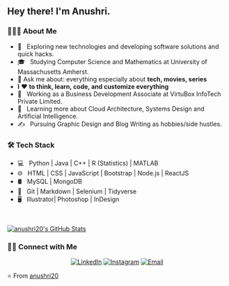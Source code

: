 <h2> Hey there! I'm Anushri.</h2>

<h3> 👨🏻‍💻 About Me </h3>

- 🤔 &nbsp; Exploring new technologies and developing software solutions and quick hacks.
- 🎓 &nbsp; Studying Computer Science and Mathematics at University of Massachusetts Amherst.
- 💬 Ask me about: everything especially about **tech, movies, series**
- **I** ❤️ **to think, learn, code, and customize everything**
- 💼 &nbsp; Working as a Business Development Associate at VirtuBox InfoTech Private Limited.
- 🌱 &nbsp; Learning more about Cloud Architecture, Systems Design and Artificial Intelligence.
- ✍️ &nbsp; Pursuing Graphic Design and Blog Writing as hobbies/side hustles.

<h3>🛠 Tech Stack</h3>

- 💻 &nbsp; Python | Java | C++ | R (Statistics) | MATLAB
- 🌐 &nbsp; HTML | CSS | JavaScript | Bootstrap | Node.js | ReactJS
- 🛢 &nbsp; MySQL | MongoDB
- 🔧 &nbsp; Git | Markdown | Selenium | Tidyverse
- 🖥 &nbsp; Illustrator| Photoshop | InDesign

<br/>

[![anushri20's GitHub Stats](https://github-readme-stats.vercel.app/api?username=anushri20&show_icons=true)](https://github.com/anuhsir20)

<h3> 🤝🏻 Connect with Me </h3>

<p align="center">
<a href="https://www.linkedin.com/in/anushri-68a25a196/"><img alt="LinkedIn" src="https://img.shields.io/badge/LinkedIn-Anushri-blue?style=flat-square&logo=linkedin"></a>
<a href="https://www.instagram.com/anu_shri__/"><img alt="Instagram" src="https://img.shields.io/badge/Instagram-anu_shri__-blue?style=flat-square&logo=instagram"></a>
<a href="mailto:anushri862@gmail.com"><img alt="Email" src="https://img.shields.io/badge/Email-anushri862@gmail.com-blue?style=flat-square&logo=gmail"></a>
<a [![Twitter Follow](https://img.shields.io/twitter/follow/ismlhbb?style=social)](https://twitter.com/intent/follow?screen_name=ismlhbb)></a>
</p>

⭐️ From [anushri20](https://github.com/anushri20)

